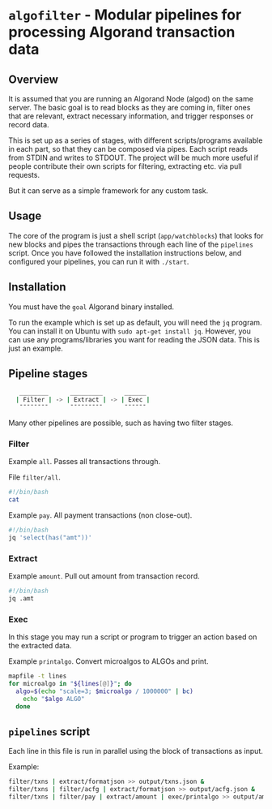 # `algofilter` - Modular pipelines for processing Algorand transaction data

## Overview

It is assumed that you are running an Algorand Node (algod) on the same server.
The basic goal is to read blocks as they are coming in, filter ones that are relevant, extract necessary information, and trigger responses or
record data.

This is set up as a series of stages, with different scripts/programs available in each part, so that they can be composed via pipes.
Each script reads from STDIN and writes to STDOUT.
The project will be much more useful if people contribute their own scripts for filtering, extracting etc. via pull requests.

But it can serve as a simple framework for any custom task.

## Usage

The core of the program is just a shell script (`app/watchblocks`) that looks for new blocks and pipes the transactions
through each line of the `pipelines` script.
Once you have followed the installation instructions below, and configured your pipelines, you can run it with `./start`.

## Installation

You must have the `goal` Algorand binary installed.

To run the example which is set up as default, you will need the `jq` program. 
You can install it on Ubuntu with `sudo apt-get install jq`.
However, you can use any programs/libraries you want for reading the JSON data. This is just an example.

## Pipeline stages

```sh
   ________      _________      ______
  | Filter | -> | Extract | -> | Exec |
   ¯¯¯¯¯¯¯¯      ¯¯¯¯¯¯¯¯¯      ¯¯¯¯¯¯
```

Many other pipelines are possible, such as having two filter stages.

### Filter

Example `all`. Passes all transactions through.

File `filter/all`.

```sh
#!/bin/bash
cat
```

Example `pay`. All payment transactions (non close-out).

```sh
#!/bin/bash
jq 'select(has("amt"))'
```

### Extract

Example `amount`. Pull out amount from transaction record.

```sh
#!/bin/bash
jq .amt
```

### Exec

In this stage you may run a script or program to trigger an action based on the extracted data.

Example `printalgo`. Convert microalgos to ALGOs and print.

```sh
mapfile -t lines
for microalgo in "${lines[@]}"; do
  algo=$(echo "scale=3; $microalgo / 1000000" | bc)
    echo "$algo ALGO"
  done
```

## `pipelines` script

Each line in this file is run in parallel using the block of transactions as input.

Example:

```sh
filter/txns | extract/formatjson >> output/txns.json &
filter/txns | filter/acfg | extract/formatjson >> output/acfg.json &
filter/txns | filter/pay | extract/amount | exec/printalgo >> output/amounts &
```

